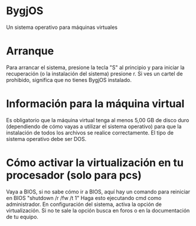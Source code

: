 # BygjOS
Un sistema operativo para máquinas virtuales
# Arranque
Para arrancar el sistema, presione la tecla "S" al principio y para iniciar la recuperación (o la instalación del sistema) presione r.
Si ves un cartel de prohibido, significa que no tienes BygjOS instalado.
# Información para la máquina virtual
Es obligatorio que la máquina virtual tenga al menos
5,00 GB de disco duro (dependiendo de cómo vayas a utilizar el sistema operativo)
para que la instalación de todos los archivos se realice correctamente.
El tipo de sistema operativo debe ser DOS.
# Cómo activar la virtualización en tu procesador (solo para pcs)
Vaya a BIOS, si no sabe cómo ir a BIOS, aquí hay un comando para reiniciar en BIOS
"shutdown /r /fw /t 1" Haga esto ejecutando cmd como administrador.
En configuración del sistema, activa la opción de virtualización.
Si no te sale la opción busca en foros o en la documentación de tu equipo.
